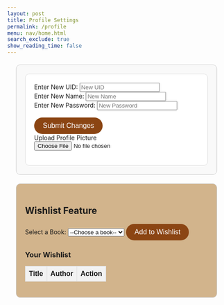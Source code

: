 ```yaml
---
layout: post
title: Profile Settings
permalink: /profile
menu: nav/home.html
search_exclude: true
show_reading_time: false
---
```

<div class="profile-container">
 <div class="card">
   <form id="profileForm">
     <div>
       <label for="newUid">Enter New UID:</label>
       <input type="text" id="newUid" placeholder="New UID">
     </div>
     <div>
       <label for="newName">Enter New Name:</label>
       <input type="text" id="newName" placeholder="New Name">
     </div>
      <div>
       <label for="newPassword">Enter New Password:</label>
       <input type="text" id="newPassword" placeholder="New Password">
     </div>
     <br>
     <button type="button" id="submitProfileChanges">Submit Changes</button>
     <br>
     <label for="profilePicture" class="file-icon"> Upload Profile Picture <i class="fas fa-upload"></i> <!-- Replace this with your desired icon -->
     </label>
     <input type="file" id="profilePicture" accept="image/*" onchange="saveProfilePicture()">
     <div class="image-container" id="profileImageBox">
         <!-- Profile picture will be displayed here -->
     </div>
     <p id="profile-message" style="color: red;"></p>
   </form>
 </div>
</div>

<div class="wishlist-container">
  <h2>Wishlist Feature</h2>
  <div>
    <label for="bookDropdown">Select a Book: </label>
    <select id="bookDropdown">
      <option value="">--Choose a book--</option>
    </select>
    <button id="addToWishlistButton">Add to Wishlist</button>
  </div>
  <div>
    <h3>Your Wishlist</h3>
    <table id="wishlistTable">
      <thead>
        <tr>
          <th>Title</th>
          <th>Author</th>
          <th>Action</th>
        </tr>
      </thead>
      <tbody id="wishlist"></tbody>
    </table>
    <p id="wishlistMessage" style="color: green;"></p>
  </div>
</div>

<script type="module">
// Import fetchOptions from config.js
import {pythonURI, fetchOptions } from '{{site.baseurl}}/assets/js/api/config.js';
// Import functions from config.js
import { putUpdate, postUpdate, deleteData, logoutUser } from "{{site.baseurl}}/assets/js/api/profile.js";

// Function to update table with fetched data
function updateTableWithData(data) {
   const tableBody = document.getElementById('profileResult');
   tableBody.innerHTML = '';

   data.sections.forEach((section, index) => {
       const tr = document.createElement('tr');
       const themeCell = document.createElement('td');
       const nameCell = document.createElement('td');

       themeCell.textContent = section.theme;
       nameCell.textContent = section.name;

       const trashIcon = document.createElement('i');
       trashIcon.className = 'fas fa-trash-alt trash-icon';
       trashIcon.style.marginLeft = '10px';
       themeCell.appendChild(trashIcon);

       trashIcon.addEventListener('click', async function (event) {
           event.preventDefault();
           const URL = pythonURI + "/api/user/section";
           // Remove the row from the table
           tr.remove();

           const options = {
               URL,
               body: { sections: [section.theme] },
               message: 'profile-message',
           };

           try {
               await deleteData(options);
           } catch (error) {
               document.getElementById('profile-message').textContent = 'Error deleting section: ' + error.message;
           }
       });

      yearCell.classList.add('editable'); // Make year cell editable
      yearCell.innerHTML = `${section.year} <i class="fas fa-pencil-alt edit-icon" style="margin-left: 10px;"></i>`;

       // Make the year cell editable
       yearCell.addEventListener('click', function () {
           const input = document.createElement('input');
           input.type = 'text';
           input.value = section.year;
           input.className = 'edit-input';
           yearCell.innerHTML = '';
           yearCell.appendChild(input);

           input.focus();

           input.addEventListener('blur', async function () {
               const newYear = input.value;
               const URL = pythonURI + "/api/user/section";
               const options = {
                   URL,
                   body: { section: { theme: section.theme, year: newYear } },
                   message: 'profile-message',
               };

               try {
                   await putUpdate(options);
               } catch (error) {
                   document.getElementById('profile-message').textContent = 'Error updating year: ' + error.message;
               }

               yearCell.textContent = newYear;
           });

           input.addEventListener('keydown', function (event) {
               if (event.key === 'Enter') {
                   input.blur();
               }
           });
       });
       tr.appendChild(themeCell);
       tr.appendChild(nameCell);

       tableBody.appendChild(tr);
   });

}

// Function to fetch user profile data
async function fetchUserProfile() {
    const URL = pythonURI + "/api/id/pfp"; // Endpoint to fetch user profile data

    try {
        const response = await fetch(URL, fetchOptions);
        if (!response.ok) {
            throw new Error(`Failed to fetch user profile: ${response.status}`);
        }

        const profileData = await response.json();
        displayUserProfile(profileData);
    } catch (error) {
        // Handle error display or fallback mechanism
    }
}

// Function to display user profile data
function displayUserProfile(profileData) {
    const profileImageBox = document.getElementById('profileImageBox');
    if (profileData.pfp) {
        const img = document.createElement('img');
        img.src = `data:image/jpeg;base64,${profileData.pfp}`;
        img.alt = 'Profile Picture';
        profileImageBox.innerHTML = ''; // Clear existing content
        profileImageBox.appendChild(img); // Append new image element
    } else {
        profileImageBox.innerHTML = '<p>No profile picture available.</p>';
    }

    // Display other profile information as needed
    // Example: Update HTML elements with profileData.username, profileData.email
}

// Function to save profile picture
window.saveProfilePicture = async function () {

    const fileInput = document.getElementById('profilePicture');
    const file = fileInput.files[0];
    if (file) {
        const reader = new FileReader();
        reader.onload = function() {
            const profileImageBox = document.getElementById('profileImageBox');
            profileImageBox.innerHTML = `<img src="${reader.result}" alt="Profile Picture">`;
        };
        reader.readAsDataURL(file);
    }

    if (!file) return;

    try {
        const base64String = await convertToBase64(file);
        await sendProfilePicture(base64String);
    } catch (error) {
        // Handle error display or fallback mechanism
    }
}

// Function to convert file to base64
async function convertToBase64(file) {
    return new Promise((resolve, reject) => {
        const reader = new FileReader();
        reader.onload = () => resolve(reader.result.split(',')[1]); // Remove the prefix part of the result
        reader.onerror = error => reject(error);
        reader.readAsDataURL(file);
    });
}

// Function to send profile picture to server
async function sendProfilePicture(base64String) {
   const URL = pythonURI + "/api/id/pfp"; // Adjust endpoint as needed

   // Create options object for PUT request
   const options = {
       URL,
       body: { pfp: base64String },
       message: 'profile-message', // Adjust the message area as needed
       callback: () => {
           // Handle success response as needed
       }
   };

   try {
       await putUpdate(options);
   } catch (error) {
       document.getElementById('profile-message').textContent = 'Error uploading profile picture: ' + error.message;
   }
}

// Function to update UI with new UID and change placeholder
window.updateUidField = function(newUid) {
  const uidInput = document.getElementById('newUid');
  uidInput.value = newUid;
  uidInput.placeholder = newUid;
}

// Function to update UI with new Name and change placeholder
window.updateNameField = function(newName) {
  const nameInput = document.getElementById('newName');
  nameInput.value = newName;
  nameInput.placeholder = newName;
}

// Function to change UID
window.changeUid = async function(uid) {
   if (uid) {
       const URL = pythonURI + "/api/user"; // Adjusted endpoint

       const options = {
           URL,
           body: { uid },
           message: 'uid-message', // Adjust the message area as needed
           callback: () => {
               window.updateUidField(uid);
           }
       };

       try {
           await putUpdate(options);
       } catch (error) {
           document.getElementById('uid-message').textContent = 'Error updating UID: ' + error.message;
       }
   }
}

window.changePassword = async function(password) {
   if (password) {
       const URL = pythonURI + "/api/user"; // Adjusted endpoint

       const options = {
           URL,
           body: { password },
           message: 'password-message', // Adjust the message area as needed
           callback: () => {
               // Handle success response as needed
           }
       };

       try {
           await putUpdate(options);
       } catch (error) {
           document.getElementById('password-message').textContent = 'Error updating password: ' + error.message;
       }
   }
}

// Function to change Name
window.changeName = async function(name) {
   if (name) {
       const URL = pythonURI + "/api/user";
       const options = {
           URL,
           body: { name },
           message: 'name-message',
           callback: () => {
               window.updateNameField(name);
           }
       };
       try {
           await putUpdate(options);
       } catch (error) {
           document.getElementById('name-message').textContent = 'Error updating Name: ' + error.message;
       }
   }
}

// Event listener to trigger updateUid function when UID field is changed
document.getElementById('newUid').addEventListener('change', function() {
    const uid = this.value;
    window.changeUid(uid);

});

// Event listener to trigger updateName function when Name field is changed
document.getElementById('newName').addEventListener('change', function() {
    const name = this.value;
    window.changeName(name);

});

document.getElementById('newPassword').addEventListener('change', function() {
    const password = this.value;
    window.changePassword(password);

});

// Function to fetch Name from backend
window.fetchName = async function() {
    const URL = pythonURI + "/api/user"; // Adjusted endpoint

    try {
        const response = await fetch(URL, fetchOptions);
        if (!response.ok) {
            throw new Error(`Failed to fetch Name: ${response.status}`);
        }

        const data = await response.json();
        return data.name;
    } catch (error) {
        return null;
    }
};

// Function to set placeholders for UID and Name
window.setPlaceholders = async function() {
    const uidInput = document.getElementById('newUid');
    const nameInput = document.getElementById('newName');

    try {
        const uid = await window.fetchUid();
        const name = await window.fetchName();

        if (uid !== null) {
            uidInput.placeholder = uid;
        }
        if (name !== null) {
            nameInput.placeholder = name;
        }
    } catch (error) {
    }
};

// Function to handle profile changes submission
document.getElementById('submitProfileChanges').addEventListener('click', async function () {
  const uid = document.getElementById('newUid').value;
  const password = document.getElementById('newPassword').value;

  if (uid) {
    await window.changeUid(uid);
  }

  if (password) {
    await window.changePassword(password);
  }

  alert("Profile changes submitted successfully!");
  window.location.href = '/bookworms/login';
});

// Call and initializeProfileSetup when DOM content is loaded
document.addEventListener('DOMContentLoaded', async function () {
    try {
        await fetchUserProfile(); // Fetch user profile data
        await setPlaceholders();
    } catch (error) {
        // Handle initialization error gracefully
    }
});

let predefinedBooks = []; // Declare predefinedBooks
let userWishlist = []; // Declare userWishlist

// Fetch predefined books for the dropdown
async function fetchPredefinedBooks() {
  const URL = `${pythonURI}/api/wishlist/books`;
  try {
    const response = await fetch(URL, fetchOptions);
    if (!response.ok) {
      throw new Error(`Failed to fetch predefined books: ${response.status}`);
    }
    return await response.json();
  } catch (error) {
    return [];
  }
}

// Populate the dropdown with predefined books
function populateBookDropdown(books) {
  const dropdown = document.getElementById('bookDropdown');
  if (!dropdown) return; // Ensure the element exists
  dropdown.innerHTML = '<option value="">Select a book</option>';
  books.forEach((book) => {
    const option = document.createElement('option');
    option.value = book.id;
    option.textContent = book.title;
    dropdown.appendChild(option);
  });
}

// Fetch the wishlist
async function fetchWishlist() {
  const URL = `${pythonURI}/api/wishlist/`;
  try {
    const response = await fetch(URL, fetchOptions);
    if (!response.ok) {
      throw new Error(`Failed to fetch wishlist: ${response.status}`);
    }
    return await response.json();
  } catch (error) {
    return [];
  }
}

// Add a book to the wishlist
async function addBookToWishlist() {
  const dropdown = document.getElementById('bookDropdown');
  const selectedOption = dropdown.options[dropdown.selectedIndex];
  const bookId = selectedOption.value;

  if (!bookId) {
    document.getElementById('profile-message').textContent = 'Please select a book.';
    return;
  }

  const URL = `${pythonURI}/api/wishlist/`;
  const body = {
    book_id: parseInt(bookId), // Ensure it's an integer
  };

  try {
    const response = await fetch(URL, {
      ...fetchOptions,
      method: 'POST',
      body: JSON.stringify(body),
    });

    if (!response.ok) {
      const errorData = await response.json();
      throw new Error(errorData.error || `Failed to add book to wishlist: ${response.status}`);
    }

    document.getElementById('profile-message').textContent = 'Book added successfully!';
    userWishlist = await fetchWishlist(); // Refresh the wishlist after adding a book
    displayWishlist();
  } catch (error) {
    document.getElementById('profile-message').textContent = `Error: ${error.message}`;
  }
}

// Delete a book from the wishlist
async function deleteBookFromWishlist(bookId) {
  const URL = `${pythonURI}/api/wishlist/${bookId}`;
  try {
    const response = await fetch(URL, {
      ...fetchOptions,
      method: 'DELETE',
    });

    if (!response.ok) {
      const errorData = await response.json();
      throw new Error(errorData.error || `Failed to delete book: ${response.status}`);
    }

    document.getElementById('profile-message').textContent = 'Book deleted successfully!';
    userWishlist = await fetchWishlist(); // Refresh the wishlist after deletion
    displayWishlist();
  } catch (error) {
    document.getElementById('profile-message').textContent = `Error: ${error.message}`;
  }
}

// Function to update a book in the wishlist
async function updateBookInWishlist(itemId, newBookId) {
  const URL = `${pythonURI}/api/wishlist/${itemId}`;
  const body = {
    book_id: parseInt(newBookId), // Ensure it's an integer
  };

  try {
    const response = await fetch(URL, {
      ...fetchOptions,
      method: 'PUT',
      body: JSON.stringify(body),
    });

    if (!response.ok) {
      const errorData = await response.json();
      throw new Error(errorData.error || `Failed to update book in wishlist: ${response.status}`);
    }

    document.getElementById('profile-message').textContent = 'Book updated successfully!';
    userWishlist = await fetchWishlist(); // Refresh the wishlist after updating a book
    displayWishlist();
  } catch (error) {
    document.getElementById('profile-message').textContent = `Error: ${error.message}`;
  }
}

// Display the wishlist
function displayWishlist() {
  const wishlistContainer = document.getElementById('wishlist');
  if (!wishlistContainer) return; // Ensure the element exists
  wishlistContainer.innerHTML = '';

  if (userWishlist.length === 0) {
    const emptyMessage = document.createElement('p');
    emptyMessage.textContent = 'No books in the wishlist.';
    wishlistContainer.appendChild(emptyMessage);
  } else {
    userWishlist.forEach((book) => {
      const tr = document.createElement('tr');
      const titleCell = document.createElement('td');
      const authorCell = document.createElement('td');
      const actionCell = document.createElement('td');

      titleCell.textContent = book.title;
      authorCell.textContent = book.author;

      const deleteButton = document.createElement('button');
      deleteButton.textContent = 'Delete';
      deleteButton.className = 'delete-btn';
      deleteButton.onclick = () => deleteBookFromWishlist(book.id);

      const updateButton = document.createElement('button');
      updateButton.textContent = 'Update';
      updateButton.className = 'update-btn';
      updateButton.onclick = () => {
        const dropdown = document.createElement('select');
        dropdown.innerHTML = '<option value="">Select a new book</option>';
        predefinedBooks.forEach((predefinedBook) => {
          const option = document.createElement('option');
          option.value = predefinedBook.id;
          option.textContent = predefinedBook.title;
          dropdown.appendChild(option);
        });

        dropdown.onchange = () => {
          const newBookId = dropdown.value;
          if (newBookId) {
            updateBookInWishlist(book.id, newBookId);
          }
        };

        actionCell.innerHTML = '';
        actionCell.appendChild(dropdown);
      };

      actionCell.appendChild(deleteButton);
      actionCell.appendChild(updateButton);
      tr.appendChild(titleCell);
      tr.appendChild(authorCell);
      tr.appendChild(actionCell);
      wishlistContainer.appendChild(tr);
    });
  }
}

// Attach functions to the global window object
window.addBookToWishlist = addBookToWishlist;
window.deleteBookFromWishlist = deleteBookFromWishlist;

// Initialize the page
document.addEventListener('DOMContentLoaded', async () => {
  try {
    predefinedBooks = await fetchPredefinedBooks();
    populateBookDropdown(predefinedBooks);

    userWishlist = await fetchWishlist();
    displayWishlist();
  } catch (error) {
    document.getElementById('profile-message').textContent = `Initialization error: ${error.message}`;
  }
});

// Add event listener to the "Add to Wishlist" button
document.getElementById('addToWishlistButton').addEventListener('click', addBookToWishlist);

</script>

<style>
  /* General Container Styling */
  .profile-container, .wishlist-container {
    margin: 20px;
    padding: 20px;
    border: 1px solid #ccc;
    border-radius: 10px;
    background-color: #f9f9f9;
  }

  .wishlist-container {
    background-color: #d2b48c; /* Light brown */
  }

  /* Card Styling */
  .card {
    padding: 20px;
    border: 1px solid #ddd;
    border-radius: 10px;
    background-color: #fff;
  }

  /* Button Styling */
  button {
    padding: 10px 20px;
    border: none;
    border-radius: 25px;
    background-color: #8b4513; /* Solid brown */
    color: white;
    font-size: 1rem;
    cursor: pointer;
    transition: all 0.3s ease;
  }

  button:hover {
    background-color: #deb887; /* Light brown */
    transform: scale(1.05);
  }

  button.delete-btn {
    background-color: #b22222; /* Solid red for delete */
  }

  button.delete-btn:hover {
    background-color: #ff6347; /* Light red */
  }

  /* Table Styling */
  .wishlist-container table {
    width: 100%;
    border-collapse: collapse;
    font-family: Arial, sans-serif; /* Updated font for better readability */
  }

  .wishlist-container th, .wishlist-container td {
    border: 1px solid #ddd;
    padding: 8px;
    text-align: left;
    background-color: #f2f2f2; /* Set background color for all cells */
  }

  .wishlist-container th {
    background-color: #f2f2f2;
  }
</style>